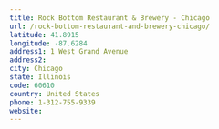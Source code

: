 ```yaml
---
title: Rock Bottom Restaurant & Brewery - Chicago
url: /rock-bottom-restaurant-and-brewery-chicago/
latitude: 41.8915
longitude: -87.6284
address1: 1 West Grand Avenue
address2: 
city: Chicago
state: Illinois
code: 60610
country: United States
phone: 1-312-755-9339
website: 
---
```


